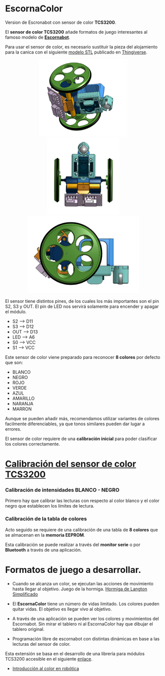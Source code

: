# EscornaColor
Version de Escronabot con sensor de color **TCS3200**.

El **sensor de color TCS3200** añade formatos de juego interesantes al famoso modelo de [**Escornabot**](https://escornabot.com/web/es).

Para usar el sensor de color, es necesario sustituir la pieza del alojamiento para la canica con el siguiente [modelo STL](https://www.thingiverse.com/thing:3934783) publicado en [Thingiverse](https://www.thingiverse.com/thing:3934783).

<p align="center">
	<img  src="src/TCS3200_BottomSide.png" height="250"/>
	<img  src="src/TCS3200_Bottom.png" height="250"/>
	<img  src="src/TCS3200_Side.png" height="250"/>
</p>

El sensor tiene distintos pines, de los cuales los más importantes son el pin S2, S3 y OUT. El pin de LED nos servirá solamente para encender y apagar el módulo.
- S2 --> D11
- S3 --> D12
- OUT --> D13
- LED --> A6
- S0 --> VCC
- S1 --> VCC

Este sensor de color viene preparado para reconocer **8 colores** por defecto que son:

- BLANCO
- NEGRO
- ROJO
- VERDE
- AZUL
- AMARILLO
- NARANJA
- MARRON

Aunque se pueden añadir más, recomendamos utilizar variantes de colores facilmente diferenciables, ya que tonos similares pueden dar lugar a errores.

El sensor de color requiere de una **calibración inicial** para poder clasificar los colores correctamente. 

# [Calibración del sensor de color TCS3200](http://blascarr.com/lessons/tcs3200-color-sensor-calibration/)

### Calibración de intensidades BLANCO - NEGRO
Primero hay que calibrar las lecturas con respecto al color blanco y el color negro que establecen los límites de lectura.

### Calibración de la tabla de colores
Acto seguido se requiere de una calibración de una tabla de **8 colores** que se almacenan en la **memoria EEPROM**.

Esta calibración se puede realizar a través del **monitor serie** o por **Bluetooth** a través de una aplicación.

# Formatos de juego a desarrollar.

- Cuando se alcanza un color, se ejecutan las acciones de movimiento hasta llegar al objetivo. Juego de la hormiga. [Hormiga de Langton Simplificado](https://es.wikipedia.org/wiki/Hormiga_de_Langton)
- El **EscornaColor** tiene un número de vidas limitado. Los colores pueden quitar vidas. El objetivo es llegar vivo al objetivo.
- A través de una aplicación se pueden ver los colores y movimientos del Escornabot. Sin mirar el tablero ni al EscornaColor hay que dibujar el tablero original.

- Programación libre de escornabot con distintas dinámicas en base a las lecturas del sensor de color.

Esta extensión se basa en el desarrollo de una librería para módulos TCS3200 accesible en el siguiente [enlace](https://github.com/blascarr/TCS3200-ColorSensor).

- [Introducción al color en robótica](http://blascarr.com/lessons/introduccion-al-color/)